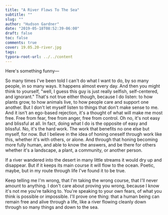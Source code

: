 ```yaml
---
title: "A River Flows To The Sea"
subtitle: ""
slug: ""
author: "Hudson Gardner"
date: "2019-05-18T08:52:39-06:00"
draft: false
toc: false
comments: true
cover: 19.05.20-river.jpg
tags:
typora-root-url: ../../content
---
```


Here's something funny—

So many times I've been told I can't do what I want to do, by so many people, in so many ways. It happens almost every day. And then you might think to yourself, "well, I guess this guy is just really selfish, self-centered, and ignorant." That's not true either though, because I do listen: to how plants grow, to how animals live, to how people care and support one another. But I don't let myself listen to things that don't make sense to me. And it isn't an ego-based rejection, it's a thought of what will make me most free. Free from fear, free from anger, free from control. Oh no, it's not easy and blissful at all. In fact, doing what I do is the opposite of easy and blissful. No, it's the hard work. The work that benefits no one else but myself, for now. But I believe in the idea of honing oneself through work like this, whether it's with others, or alone. And through that honing becoming more fully human, and able to know the answers, and be there for others whether it's a landscape, a plant, a community, or another person.

If a river wandered into the desert in many little streams it would dry up and disappear. But if it keeps its main course it will flow to the ocean. Poetic, maybe, but in my route through life I've found it to be true.

Keep telling me I'm wrong, that I'm taking the wrong course, that I'll never amount to anything. I don't care about proving you wrong, because I know it's not me you're talking to. You're speaking to your own fears, of what you think is possible or impossible. I'll prove one thing: that a human being can remain free and alive through a life, like a river flowing cleanly down through so many things and down to the sea.

